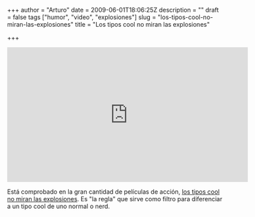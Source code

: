 +++
author = "Arturo"
date = 2009-06-01T18:06:25Z
description = ""
draft = false
tags ["humor", "video", "explosiones"]
slug = "los-tipos-cool-no-miran-las-explosiones"
title = "Los tipos cool no miran las explosiones"

+++

<iframe width="560" height="315" src="https://www.youtube-nocookie.com/embed/Sqz5dbs5zmo" frameborder="0" allow="autoplay; encrypted-media" allowfullscreen></iframe>

Está comprobado en la gran cantidad de películas de acción, [los tipos cool no miran las explosiones](https://www.geeksaresexy.net/2009/06/01/monday-morning-humor-cool-guys-dont-look-at-explosions/). Es "la regla" que sirve como filtro para diferenciar a un tipo cool de uno normal o nerd.
